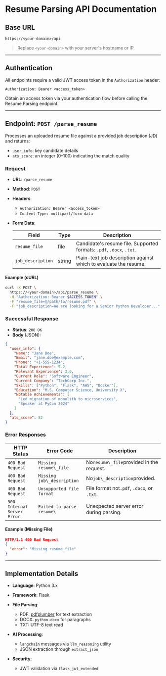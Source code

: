 # Resume Parsing API Documentation


## Base URL

```
https://<your-domain>/api
```

> Replace `<your-domain>` with your server's hostname or IP.

---

## Authentication

All endpoints require a valid JWT access token in the `Authorization` header:

```
Authorization: Bearer <access_token>
```

Obtain an access token via your authentication flow before calling the Resume Parsing endpoint.

---

## Endpoint: `POST /parse_resume`

Processes an uploaded resume file against a provided job description (JD) and returns:

* `user_info`: key candidate details
* `ats_score`: an integer (0–100) indicating the match quality

### Request

* **URL**: `/parse_resume`

* **Method**: `POST`

* **Headers**:

  * `Authorization: Bearer <access_token>`
  * `Content-Type: multipart/form-data`

* **Form Data**:

  | Field             | Type   | Description                                                          |
  | ----------------- | ------ | -------------------------------------------------------------------- |
  | `resume_file`     | file   | Candidate's resume file. Supported formats: `.pdf`, `.docx`, `.txt`. |
  | `job_description` | string | Plain-text job description against which to evaluate the resume.     |

#### Example (cURL)

```bash
curl -X POST \
  https://<your-domain>/api/parse_resume \
  -H "Authorization: Bearer $ACCESS_TOKEN" \
  -F "resume_file=@/path/to/resume.pdf" \
  -F "job_description=We are looking for a Senior Python Developer..."
```

### Successful Response

* **Status**: `200 OK`
* **Body** (JSON):

```json
{
  "user_info": {
    "Name": "Jane Doe",
    "Email": "jane.doe@example.com",
    "Phone": "+1-555-1234",
    "Total Experience": 5.2,
    "Relevant Experience": 3.0,
    "Current Role": "Software Engineer",
    "Current Company": "TechCorp Inc.",
    "Skills": ["Python", "Flask", "AWS", "Docker"],
    "Education": "M.S. Computer Science, University X",
    "Notable Achievements": [
      "Led migration of monolith to microservices",
      "Speaker at PyCon 2024"
    ]
  },
  "ats_score": 82
}
```

### Error Responses

| HTTP Status | Error Code | Description                                     |
|-------------|------------|-------------------------------------------------|
|`400 Bad Request`|`Missing resume\_file`       | No`resume\_file`provided in the request.     |
|`400 Bad Request`|`Missing job\_description`   | No`job\_description`provided.                |
|`400 Bad Request`|`Unsupported file format`   | File format not`.pdf`, `.docx`, or `.txt`.  | 
| `500 Internal Server Error`|`Failed to parse resume\` | Unexpected server error during parsing.       |

#### Example (Missing File)

```json
HTTP/1.1 400 Bad Request
{
  "error": "Missing resume_file"
}
```

---

## Implementation Details

* **Language**: Python 3.x
* **Framework**: Flask
* **File Parsing**:

  * PDF: [pdfplumber]() for text extraction
  * DOCX: `python-docx` for paragraphs
  * TXT: UTF-8 text read
* **AI Processing**:

  * `langchain` messages via `llm_reasoning` utility
  * JSON extraction through `extract_json`
* **Security**:

  * JWT validation via `flask_jwt_extended`
